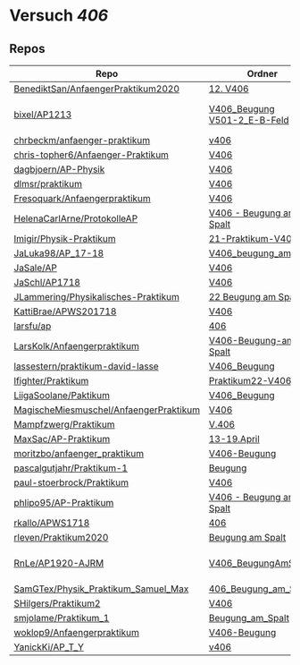 # Versuch *406*

## Repos

|                                          Repo                                          |                                                                          Ordner                                                                           |                                                                                                                                                                                                                                                                   PDFs                                                                                                                                                                                                                                                                    |
|----------------------------------------------------------------------------------------|-----------------------------------------------------------------------------------------------------------------------------------------------------------|-------------------------------------------------------------------------------------------------------------------------------------------------------------------------------------------------------------------------------------------------------------------------------------------------------------------------------------------------------------------------------------------------------------------------------------------------------------------------------------------------------------------------------------------|
|[BenediktSan/AnfaengerPraktikum2020](../repo/BenediktSan/AnfaengerPraktikum2020)        |[12. V406](https://github.com/BenediktSan/AnfaengerPraktikum2020/tree/main/Versuche%20Semester%20IV/12.%20V406)                                            |[V406.pdf](https://docs.google.com/viewer?url=https://raw.githubusercontent.com/BenediktSan/AnfaengerPraktikum2020/main/Versuche%20Semester%20IV/12.%20V406/V406.pdf)                                                                                                                                                                                                                                                                                                                                                                      |
|[bixel/AP1213](../repo/bixel/AP1213)                                                    |[V406_Beugung](https://github.com/bixel/AP1213/tree/master/V406_Beugung)<br/>[V501-2_E-B-Feld](https://github.com/bixel/AP1213/tree/master/V501-2_E-B-Feld)|[protokoll.pdf](https://docs.google.com/viewer?url=https://raw.githubusercontent.com/bixel/AP1213/master/V406_Beugung/protokoll.pdf)<br/>[protokoll.pdf](https://docs.google.com/viewer?url=https://raw.githubusercontent.com/bixel/AP1213/master/V501-2_E-B-Feld/protokoll.pdf)<br/>[V406.pdf](https://docs.google.com/viewer?url=https://raw.githubusercontent.com/bixel/AP1213/master/V406_Beugung/V406.pdf)                                                                                                                            |
|[chrbeckm/anfaenger-praktikum](../repo/chrbeckm/anfaenger-praktikum)                    |[v406](https://github.com/chrbeckm/anfaenger-praktikum/tree/master/v406)                                                                                   |–                                                                                                                                                                                                                                                                                                                                                                                                                                                                                                                                          |
|[chris-topher6/Anfaenger-Praktikum](../repo/chris-topher6/Anfaenger-Praktikum)          |[V406](https://github.com/chris-topher6/Anfaenger-Praktikum/tree/master/V406)                                                                              |–                                                                                                                                                                                                                                                                                                                                                                                                                                                                                                                                          |
|[dagbjoern/AP-Physik](../repo/dagbjoern/AP-Physik)                                      |[V406](https://github.com/dagbjoern/AP-Physik/tree/master/V406)                                                                                            |–                                                                                                                                                                                                                                                                                                                                                                                                                                                                                                                                          |
|[dlmsr/praktikum](../repo/dlmsr/praktikum)                                              |[V406](https://github.com/dlmsr/praktikum/tree/master/V406)                                                                                                |–                                                                                                                                                                                                                                                                                                                                                                                                                                                                                                                                          |
|[Fresoquark/Anfaengerpraktikum](../repo/Fresoquark/Anfaengerpraktikum)                  |[V406](https://github.com/Fresoquark/Anfaengerpraktikum/tree/master/V406)                                                                                  |–                                                                                                                                                                                                                                                                                                                                                                                                                                                                                                                                          |
|[HelenaCarlArne/ProtokolleAP](../repo/HelenaCarlArne/ProtokolleAP)                      |[V406 - Beugung am Spalt](https://github.com/HelenaCarlArne/ProtokolleAP/tree/master/V406%20-%20Beugung%20am%20Spalt)                                      |–                                                                                                                                                                                                                                                                                                                                                                                                                                                                                                                                          |
|[Imigir/Physik-Praktikum](../repo/Imigir/Physik-Praktikum)                              |[21-Praktikum-V406](https://github.com/Imigir/Physik-Praktikum/tree/master/21-Praktikum-V406)                                                              |–                                                                                                                                                                                                                                                                                                                                                                                                                                                                                                                                          |
|[JaLuka98/AP_17-18](../repo/JaLuka98/AP_17-18)                                          |[V406_beugung_am_spalt](https://github.com/JaLuka98/AP_17-18/tree/master/V406_beugung_am_spalt)                                                            |–                                                                                                                                                                                                                                                                                                                                                                                                                                                                                                                                          |
|[JaSale/AP](../repo/JaSale/AP)                                                          |[V406](https://github.com/JaSale/AP/tree/master/V406)                                                                                                      |[V406_Beugung.pdf](https://docs.google.com/viewer?url=https://raw.githubusercontent.com/JaSale/AP/master/PDF/V406_Beugung.pdf)                                                                                                                                                                                                                                                                                                                                                                                                             |
|[JaSchl/AP1718](../repo/JaSchl/AP1718)                                                  |[V406](https://github.com/JaSchl/AP1718/tree/master/V406)                                                                                                  |[V406.pdf](https://docs.google.com/viewer?url=https://raw.githubusercontent.com/JaSchl/AP1718/master/V406/V406.pdf)                                                                                                                                                                                                                                                                                                                                                                                                                        |
|[JLammering/Physikalisches-Praktikum](../repo/JLammering/Physikalisches-Praktikum)      |[22 Beugung am Spalt](https://github.com/JLammering/Physikalisches-Praktikum/tree/master/22%20Beugung%20am%20Spalt)                                        |–                                                                                                                                                                                                                                                                                                                                                                                                                                                                                                                                          |
|[KattiBrae/APWS201718](../repo/KattiBrae/APWS201718)                                    |[V406](https://github.com/KattiBrae/APWS201718/tree/master/AP2/V406)                                                                                       |–                                                                                                                                                                                                                                                                                                                                                                                                                                                                                                                                          |
|[larsfu/ap](../repo/larsfu/ap)                                                          |[406](https://github.com/larsfu/ap/tree/master/406)                                                                                                        |–                                                                                                                                                                                                                                                                                                                                                                                                                                                                                                                                          |
|[LarsKolk/Anfaengerpraktikum](../repo/LarsKolk/Anfaengerpraktikum)                      |[V406-Beugung-am-Spalt](https://github.com/LarsKolk/Anfaengerpraktikum/tree/master/V406-Beugung-am-Spalt)                                                  |[main.pdf](https://docs.google.com/viewer?url=https://raw.githubusercontent.com/LarsKolk/Anfaengerpraktikum/master/V406-Beugung-am-Spalt/main.pdf)<br/>[V406.pdf](https://docs.google.com/viewer?url=https://raw.githubusercontent.com/LarsKolk/Anfaengerpraktikum/master/V406-Beugung-am-Spalt/V406.pdf)                                                                                                                                                                                                                                  |
|[lassestern/praktikum-david-lasse](../repo/lassestern/praktikum-david-lasse)            |[V406_Beugung](https://github.com/lassestern/praktikum-david-lasse/tree/master/V406_Beugung)                                                               |[V406.pdf](https://docs.google.com/viewer?url=https://raw.githubusercontent.com/lassestern/praktikum-david-lasse/master/V406_Beugung/V406.pdf)                                                                                                                                                                                                                                                                                                                                                                                             |
|[lfighter/Praktikum](../repo/lfighter/Praktikum)                                        |[Praktikum22-V406](https://github.com/lfighter/Praktikum/tree/master/Praktikum22-V406)                                                                     |–                                                                                                                                                                                                                                                                                                                                                                                                                                                                                                                                          |
|[LiigaSoolane/Paktikum](../repo/LiigaSoolane/Paktikum)                                  |[V406_Beugung](https://github.com/LiigaSoolane/Paktikum-mit-dem-Teufel/tree/main/V406_Beugung)                                                             |–                                                                                                                                                                                                                                                                                                                                                                                                                                                                                                                                          |
|[MagischeMiesmuschel/AnfaengerPraktikum](../repo/MagischeMiesmuschel/AnfaengerPraktikum)|[V406](https://github.com/MagischeMiesmuschel/AnfaengerPraktikum/tree/master/V406)                                                                         |–                                                                                                                                                                                                                                                                                                                                                                                                                                                                                                                                          |
|[Mampfzwerg/Praktikum](../repo/Mampfzwerg/Praktikum)                                    |[V.406](https://github.com/Mampfzwerg/Praktikum/tree/master/V.406)                                                                                         |[main.pdf](https://docs.google.com/viewer?url=https://raw.githubusercontent.com/Mampfzwerg/Praktikum/master/V.406/latex-template/main.pdf)                                                                                                                                                                                                                                                                                                                                                                                                 |
|[MaxSac/AP-Praktikum](../repo/MaxSac/AP-Praktikum)                                      |[13-19.April](https://github.com/MaxSac/AP-Praktikum/tree/master/13-19.April)                                                                              |[main.pdf](https://docs.google.com/viewer?url=https://raw.githubusercontent.com/MaxSac/AP-Praktikum/master/13-19.April/build/main.pdf)                                                                                                                                                                                                                                                                                                                                                                                                     |
|[moritzbo/anfaenger_praktikum](../repo/moritzbo/anfaenger_praktikum)                    |[V406-Beugung](https://github.com/moritzbo/anfaenger_praktikum/tree/main/V406-Beugung)                                                                     |–                                                                                                                                                                                                                                                                                                                                                                                                                                                                                                                                          |
|[pascalgutjahr/Praktikum-1](../repo/pascalgutjahr/Praktikum-1)                          |[Beugung](https://github.com/pascalgutjahr/Praktikum-1/tree/master/Beugung)                                                                                |–                                                                                                                                                                                                                                                                                                                                                                                                                                                                                                                                          |
|[paul-stoerbrock/Praktikum](../repo/paul-stoerbrock/Praktikum)                          |[V406](https://github.com/paul-stoerbrock/Praktikum/tree/master/V406)                                                                                      |–                                                                                                                                                                                                                                                                                                                                                                                                                                                                                                                                          |
|[phlipo95/AP-Praktikum](../repo/phlipo95/AP-Praktikum)                                  |[V406 - Beugung am Spalt](https://github.com/phlipo95/AP-Praktikum/tree/master/V406%20-%20Beugung%20am%20Spalt)                                            |–                                                                                                                                                                                                                                                                                                                                                                                                                                                                                                                                          |
|[rkallo/APWS1718](../repo/rkallo/APWS1718)                                              |[406](https://github.com/rkallo/APWS1718/tree/master/406)                                                                                                  |[main.pdf](https://docs.google.com/viewer?url=https://raw.githubusercontent.com/rkallo/APWS1718/master/406/main.pdf)                                                                                                                                                                                                                                                                                                                                                                                                                       |
|[rleven/Praktikum2020](../repo/rleven/Praktikum2020)                                    |[Beugung am Spalt](https://github.com/rleven/Praktikum2020/tree/master/Beugung%20am%20Spalt)                                                               |–                                                                                                                                                                                                                                                                                                                                                                                                                                                                                                                                          |
|[RnLe/AP1920-AJRM](../repo/RnLe/AP1920-AJRM)                                            |[V406_BeugungAmSpalt](https://github.com/RnLe/AP1920-AJRM/tree/master/V406_BeugungAmSpalt)                                                                 |[main_Korrektur.pdf](https://docs.google.com/viewer?url=https://raw.githubusercontent.com/RnLe/AP1920-AJRM/master/V406_BeugungAmSpalt/main_Korrektur.pdf)<br/>[V406.pdf](https://docs.google.com/viewer?url=https://raw.githubusercontent.com/RnLe/AP1920-AJRM/master/V406_BeugungAmSpalt/V406.pdf)<br/>[V406_ReneMarcelLehner_AntoniaJoelleBock_ErstabgabeK.pdf](https://docs.google.com/viewer?url=https://raw.githubusercontent.com/RnLe/AP1920-AJRM/master/V406_BeugungAmSpalt/V406_ReneMarcelLehner_AntoniaJoelleBock_ErstabgabeK.pdf)|
|[SamGTex/Physik_Praktikum_Samuel_Max](../repo/SamGTex/Physik_Praktikum_Samuel_Max)      |[406_Beugung_am_Spalt](https://github.com/SamGTex/Physik_Praktikum_Samuel_Max/tree/master/406_Beugung_am_Spalt)                                            |–                                                                                                                                                                                                                                                                                                                                                                                                                                                                                                                                          |
|[SHilgers/Praktikum2](../repo/SHilgers/Praktikum2)                                      |[V406](https://github.com/SHilgers/Praktikum2/tree/master/V406)                                                                                            |–                                                                                                                                                                                                                                                                                                                                                                                                                                                                                                                                          |
|[smjolame/Praktikum_1](../repo/smjolame/Praktikum_1)                                    |[Beugung_am_Spalt](https://github.com/smjolame/Praktikum_1/tree/master/Beugung_am_Spalt)                                                                   |[V406.pdf](https://docs.google.com/viewer?url=https://raw.githubusercontent.com/smjolame/Praktikum_1/master/Beugung_am_Spalt/V406.pdf)                                                                                                                                                                                                                                                                                                                                                                                                     |
|[woklop9/Anfaengerpraktikum](../repo/woklop9/Anfaengerpraktikum)                        |[V406-Beugung](https://github.com/woklop9/Anfaengerpraktikum/tree/master/V406-Beugung)                                                                     |–                                                                                                                                                                                                                                                                                                                                                                                                                                                                                                                                          |
|[YanickKi/AP_T_Y](../repo/YanickKi/AP_T_Y)                                              |[v406](https://github.com/YanickKi/AP_T_Y/tree/main/v406)                                                                                                  |–                                                                                                                                                                                                                                                                                                                                                                                                                                                                                                                                          |
